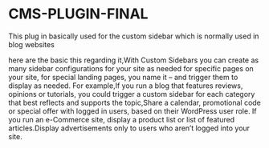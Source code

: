 # CMS-PLUGIN-FINAL

This plug in basically used for the  custom sidebar which is normally used in blog websites

here are the basic this regarding it,With Custom Sidebars you can create as many sidebar configurations for your site as needed for specific pages on your site, for special landing pages, you name it – and trigger them to display as needed.
For example,If you run a blog that features reviews, opinions or tutorials, you could trigger a custom sidebar for each category that best reflects and supports the topic,Share a calendar, promotional code or special offer with logged in users, based on their WordPress user role. If you run an e-Commerce site, display a product list or list of featured articles.Display advertisements only to users who aren’t logged into your site.

